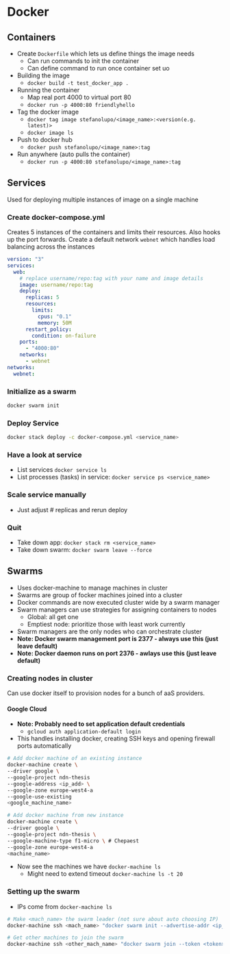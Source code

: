 # Docker
## Containers
- Create `Dockerfile` which lets us define things the image needs
  - Can run commands to init the container
  - Can define command to run once container set uo
- Building the image
  - `docker build -t test_docker_app .`
- Running the container
  - Map real port 4000 to virtual port 80
  - `docker run -p 4000:80 friendlyhello` 
- Tag the docker image
  - `docker tag image stefanolupo/<image_name>:<version(e.g. latest)>`
  - `docker image ls`
- Push to docker hub
  - `docker push stefanolupo/<image_name>:tag`
- Run anywhere (auto pulls the container)
  - `docker run -p 4000:80 stefanolupo/<image_name>:tag`


## Services
Used for deploying multiple instances of image on a single machine
### Create docker-compose.yml
Creates 5 instances of the containers and limits their resources. Also hooks up the port forwards.
Create a default network `webnet` which handles load balancing across the instances
```yaml
version: "3"
services:
  web:
    # replace username/repo:tag with your name and image details
    image: username/repo:tag
    deploy:
      replicas: 5
      resources:
        limits:
          cpus: "0.1"
          memory: 50M
      restart_policy:
        condition: on-failure
    ports:
      - "4000:80"
    networks:
      - webnet
networks:
  webnet:
```

### Initialize as a swarm
```bash
docker swarm init
```

### Deploy Service
```bash
docker stack deploy -c docker-compose.yml <service_name>
```

### Have a look at service
- List services `docker service ls`
- List processes (tasks) in service: `docker service ps <service_name>`

### Scale service manually
- Just adjust # replicas and rerun deploy

### Quit
- Take down app: `docker stack rm <service_name>`
- Take down swarm: `docker swarm leave --force`

## Swarms
- Uses docker-machine to manage machines in cluster
- Swarms are group of focker machines joined into a cluster
- Docker commands are now executed cluster wide by a swarm manager
- Swarm managers can use strategies for assigning containers to nodes
  - Global: all get one
  - Emptiest node: prioritize those with least work currently
- Swarm managers are the only nodes who can orchestrate cluster
- **Note: Docker swarm management port is 2377 - always use this (just leave default)**
- **Note: Docker daemon runs on port 2376 - awlays use this (just leave default)**
### Creating nodes in cluster
Can use docker itself to provision nodes for a bunch of aaS providers. 
#### Google Cloud
- **Note: Probably need to set application default credentials**
  - `gcloud auth application-default login`
- This handles installing docker, creating SSH keys and opening firewall ports automatically
```bash
# Add docker machine of an existing instance
docker-machine create \
--driver google \
--google-project ndn-thesis
--google-address <ip_add> \
--google-zone europe-west4-a
--google-use-existing
<google_machine_name>

# Add docker machine from new instance
docker-machine create \
--driver google \
--google-project ndn-thesis \
--google-machine-type f1-micro \ # Chepaest 
--google-zone europe-west4-a
<machine_name>
```
- Now see the machines we have `docker-machine ls`
  - Might need to extend timeout `docker-machine ls -t 20`

### Setting up the swarm
- IPs come from `docker-machine ls`
```bash
# Make <mach_name> the swarm leader (not sure about auto choosing IP)
docker-machine ssh <mach_name> "docker swarm init --advertise-addr <ip_to_use>"

# Get other machines to join the swarm
docker-machine ssh <other_mach_name> "docker swarm join --token <token> <ip>
```